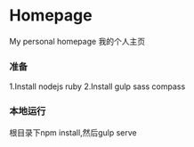 # Homepage
My personal homepage 我的个人主页


### 准备 ###
1.Install nodejs ruby
2.Install gulp sass compass

### 本地运行 ###
根目录下npm install,然后gulp serve
